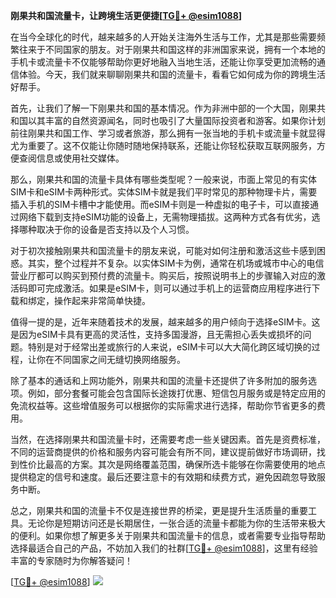 **刚果共和国流量卡，让跨境生活更便捷[[TG💪+ @esim1088](https://t.me/s/esim1088)]**

在当今全球化的时代，越来越多的人开始关注海外生活与工作，尤其是那些需要频繁往来于不同国家的朋友。对于刚果共和国这样的非洲国家来说，拥有一个本地的手机卡或流量卡不仅能够帮助你更好地融入当地生活，还能让你享受更加流畅的通信体验。今天，我们就来聊聊刚果共和国的流量卡，看看它如何成为你的跨境生活好帮手。

首先，让我们了解一下刚果共和国的基本情况。作为非洲中部的一个大国，刚果共和国以其丰富的自然资源闻名，同时也吸引了大量国际投资者和游客。如果你计划前往刚果共和国工作、学习或者旅游，那么拥有一张当地的手机卡或流量卡就显得尤为重要了。这不仅能让你随时随地保持联系，还能让你轻松获取互联网服务，方便查阅信息或使用社交媒体。

那么，刚果共和国的流量卡具体有哪些类型呢？一般来说，市面上常见的有实体SIM卡和eSIM卡两种形式。实体SIM卡就是我们平时常见的那种物理卡片，需要插入手机的SIM卡槽中才能使用。而eSIM卡则是一种虚拟的电子卡，可以直接通过网络下载到支持eSIM功能的设备上，无需物理插拔。这两种方式各有优劣，选择哪种取决于你的设备是否支持以及个人习惯。

对于初次接触刚果共和国流量卡的朋友来说，可能对如何注册和激活这些卡感到困惑。其实，整个过程并不复杂。以实体SIM卡为例，通常在机场或城市中心的电信营业厅都可以购买到预付费的流量卡。购买后，按照说明书上的步骤输入对应的激活码即可完成激活。如果是eSIM卡，则可以通过手机上的运营商应用程序进行下载和绑定，操作起来非常简单快捷。

值得一提的是，近年来随着技术的发展，越来越多的用户倾向于选择eSIM卡。这是因为eSIM卡具有更高的灵活性，支持多国漫游，且无需担心丢失或损坏的问题。特别是对于经常出差或旅行的人来说，eSIM卡可以大大简化跨区域切换的过程，让你在不同国家之间无缝切换网络服务。

除了基本的通话和上网功能外，刚果共和国的流量卡还提供了许多附加的服务选项。例如，部分套餐可能会包含国际长途拨打优惠、短信包月服务或是特定应用的免流权益等。这些增值服务可以根据你的实际需求进行选择，帮助你节省更多的费用。

当然，在选择刚果共和国流量卡时，还需要考虑一些关键因素。首先是资费标准，不同的运营商提供的价格和服务内容可能会有所不同，建议提前做好市场调研，找到性价比最高的方案。其次是网络覆盖范围，确保所选卡能够在你需要使用的地点提供稳定的信号和速度。最后还要注意卡的有效期和续费方式，避免因疏忽导致服务中断。

总之，刚果共和国的流量卡不仅是连接世界的桥梁，更是提升生活质量的重要工具。无论你是短期访问还是长期居住，一张合适的流量卡都能为你的生活带来极大的便利。如果你想了解更多关于刚果共和国流量卡的信息，或者需要专业指导帮助选择最适合自己的产品，不妨加入我们的社群[[TG💪+ @esim1088](https://t.me/s/esim1088)]，这里有经验丰富的专家随时为你解答疑问！

[[TG💪+ @esim1088](https://t.me/s/esim1088)] ![](https://i.postimg.cc/4NQfJmqS/Snipaste-2025-05-13-00-14-12.png)